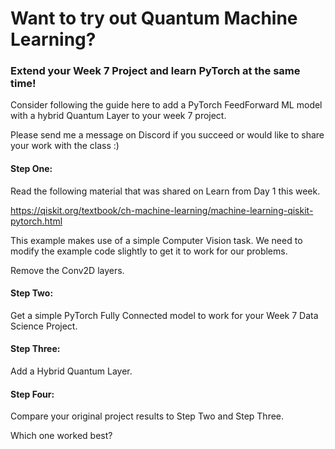 # Want to try out Quantum Machine Learning?

### Extend your Week 7 Project and learn PyTorch at the same time! 

Consider following the guide here to add a PyTorch FeedForward ML model with a hybrid Quantum Layer to your week 7 project.

Please send me a message on Discord if you succeed or would like to share your work with the class :)

#### Step One:
Read the following material that was shared on Learn from Day 1 this week.

https://qiskit.org/textbook/ch-machine-learning/machine-learning-qiskit-pytorch.html

This example makes use of a simple Computer Vision task.
We need to modify the example code slightly to get it to work for our problems.

Remove the Conv2D layers.

#### Step Two:

Get a simple PyTorch Fully Connected model to work for your Week 7 Data Science Project.

#### Step Three:

Add a Hybrid Quantum Layer.

#### Step Four:

Compare your original project results to Step Two and Step Three.

Which one worked best?
